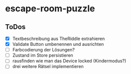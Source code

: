 # escape-room-puzzle

## ToDos

- [x] Textbeschreibung aus TheRiddle extrahieren
- [x] Validate Button umbenennen und ausrichten
- [ ] Farbcodierung der Lösungen?
- [ ] Zustand im Store persistieren
- [ ] rausfinden wie man das Device locked (Kindermodus?)
- [ ] drei weitere Rätsel implementieren
